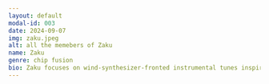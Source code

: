 ```yaml
---
layout: default
modal-id: 003
date: 2024-09-07
img: zaku.jpeg
alt: all the memebers of Zaku
name: Zaku
genre: chip fusion
bio: Zaku focuses on wind-synthesizer-fronted instrumental tunes inspired by 80s Japanese Jazz Fusion and New Wave of British Heavy Metal.
---
```

